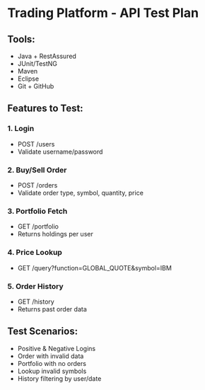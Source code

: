 # Trading Platform - API Test Plan

## Tools:
- Java + RestAssured
- JUnit/TestNG
- Maven
- Eclipse
- Git + GitHub

## Features to Test:

### 1. Login
- POST /users
- Validate username/password

### 2. Buy/Sell Order
- POST /orders
- Validate order type, symbol, quantity, price

### 3. Portfolio Fetch
- GET /portfolio
- Returns holdings per user

### 4. Price Lookup
- GET /query?function=GLOBAL_QUOTE&symbol=IBM

### 5. Order History
- GET /history
- Returns past order data

## Test Scenarios:
- Positive & Negative Logins
- Order with invalid data
- Portfolio with no orders
- Lookup invalid symbols
- History filtering by user/date
